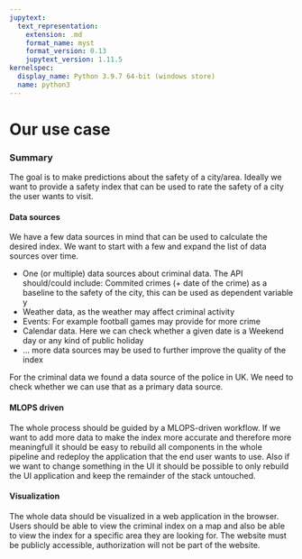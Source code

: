 ```yaml
---
jupytext:
  text_representation:
    extension: .md
    format_name: myst
    format_version: 0.13
    jupytext_version: 1.11.5
kernelspec:
  display_name: Python 3.9.7 64-bit (windows store)
  name: python3
---
```


# Our use case

### Summary

The goal is to make predictions about the safety of a city/area. Ideally we want to provide a safety index that can be used to rate the safety of a city the user wants to visit. 

#### Data sources

We have a few data sources in mind that can be used to calculate the desired index. We want to start with a few and expand the list of data sources over time. 

- One (or multiple) data sources about criminal data. The API should/could include: Commited crimes (+ date of the crime) as a baseline to the safety of the city, this can be used as dependent variable y
- Weather data, as the weather may affect criminal activity
- Events: For example football games may provide for more crime
- Calendar data. Here we can check whether a given date is a Weekend day or any kind of public holiday
- ... more data sources may be used to further improve the quality of the index 

For the criminal data we found a data source of the police in UK. We need to check whether we can use that as a primary data source. 

#### MLOPS driven

The whole process should be guided by a MLOPS-driven workflow. If we want to add more data to make the index more accurate and therefore more meaningfull it should be easy to rebuild all components in the whole pipeline and redeploy the application that the end user wants to use. Also if we want to change something in the UI it should be possible to only rebuild the UI application and keep the remainder of the stack untouched. 

#### Visualization

The whole data should be visualized in a web application in the browser. Users should be able to view the criminal index on a map and also be able to view the index for a specific area they are looking for. The website must be publicly accessible, authorization will not be part of the website.
